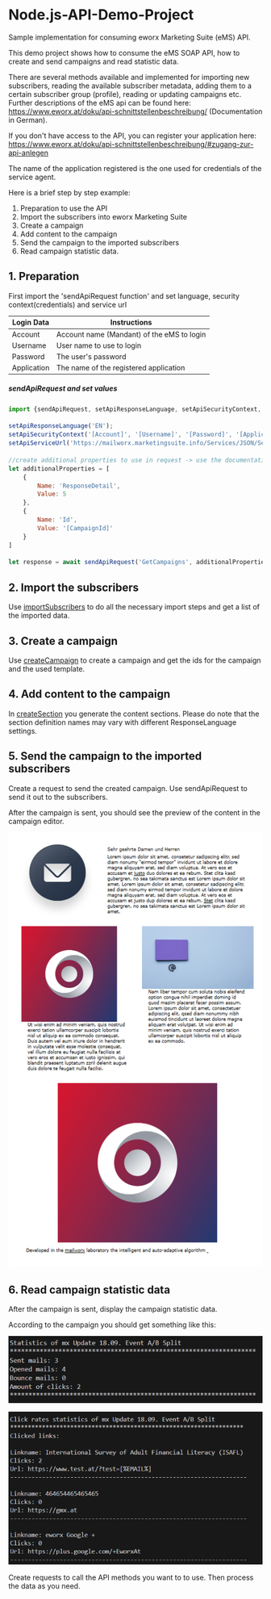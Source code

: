 ﻿# Node.js-API-Demo-Project
Sample implementation for consuming eworx Marketing Suite (eMS) API.

This demo project shows how to consume the eMS SOAP API, how to create and send campaigns and read statistic data.

There are several methods available and implemented for importing new subscribers, reading the available subscriber metadata, adding them to a certain subscriber group (profile), reading or updating campaigns etc.
Further descriptions of the eMS api can be found here: https://www.eworx.at/doku/api-schnittstellenbeschreibung/ (Documentation in German).

If you don't have access to the API, you can register your application here: https://www.eworx.at/doku/api-schnittstellenbeschreibung/#zugang-zur-api-anlegen

The name of the application registered is the one used for credentials of the service agent.

Here is a brief step by step example:

1. Preparation to use the API
2. Import the subscribers into eworx Marketing Suite
3. Create a campaign
4. Add content to the campaign
5. Send the campaign to the imported subscribers
6. Read campaign statistic data.

## 1. Preparation

First import the 'sendApiRequest function' and set language, security context(credentials) and service url

| Login Data    | Instructions                                           |
|---------------|--------------------------------------------------------|
| Account       | Account name (Mandant) of the eMS to login             |
| Username      | User name to use to login                              |
| Password      | The user's password                                    |
| Application   | The name of the registered application                 |

##### sendApiRequest and set values
```js
import {sendApiRequest, setApiResponseLanguage, setApiSecurityContext, setApiServiceUrl} from './api.js'

setApiResponseLanguage('EN');
setApiSecurityContext('[Account]', '[Username]', '[Password]', '[Application]');
setApiServiceUrl('https://mailworx.marketingsuite.info/Services/JSON/ServiceAgent.svc');

//create additional properties to use in request -> use the documentation to determine what properties are needed for a specific function
let additionalProperties = [
    {
        Name: 'ResponseDetail',
        Value: 5
    },
    {
        Name: 'Id',
        Value: '[CampaignId]'
    }
]

let response = await sendApiRequest('GetCampaigns', additionalProperties);
```

## 2. Import the subscribers

Use [importSubscribers](./examples/importSubscribers.js) to do all the necessary import steps and get a list of the imported data.

## 3. Create a campaign

Use [createCampaign](./examples/createCampaign.js) to create a campaign and get the ids for the campaign and the used template.

## 4. Add content to the campaign

In [createSection](./examples/createSection.js) you generate the content sections.
Please do note that the section definition names may vary with different ResponseLanguage settings.

## 5. Send the campaign to the imported subscribers

Create a request to send the created campaign. Use sendApiRequest to send it out to the subscribers.

After the campaign is sent, you should see the preview of the content in the campaign editor.

![Sent campaign preview](./screenshots/SentCampaignPreview.png)

## 6. Read campaign statistic data

After the campaign is sent, display the campaign statistic data.

According to the campaign you should get something like this:

![Campaign statistics](./screenshots/CampaignStatistic.png)

![Campaign click rates](./screenshots/ClickRatesStatistic.png)

Create requests to call the API methods you want to to use. Then process the data as you need.